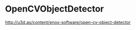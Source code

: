OpenCVObjectDetector
====================
http://u3d.as/content/enox-software/open-cv-object-detector
